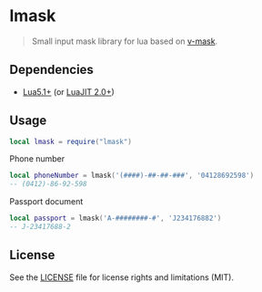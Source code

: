 # lmask

> Small input mask library for lua based on [v-mask](https://github.com/probil/v-mask).

## Dependencies

- [Lua5.1+](https://www.lua.org/download.html) (or [LuaJIT 2.0+](https://luajit.org/))

## Usage

```lua
local lmask = require("lmask")
```

Phone number
```lua
local phoneNumber = lmask('(####)-##-##-###', '04128692598')
-- (0412)-86-92-598
```

Passport document
```lua
local passport = lmask('A-########-#', 'J234176882')
-- J-23417688-2
```

## License

See the [LICENSE](LICENSE) file for license rights and limitations (MIT).

